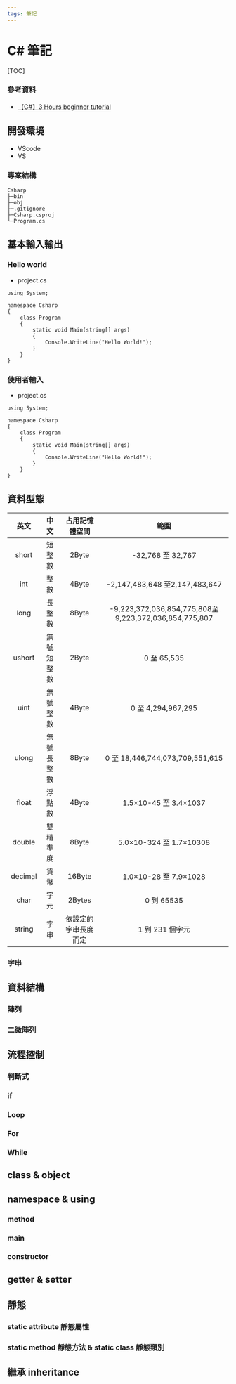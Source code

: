 ```yaml
---
tags: 筆記
---
```


# C# 筆記

[TOC]

### 參考資料

- [【C#】3 Hours beginner tutorial](https://youtu.be/T9BeejD3i0g)

## 開發環境

- VScode
- VS

### 專案結構

```
Csharp
├─bin
├─obj
├─.gitignore
├─Csharp.csproj
└─Program.cs
```

## 基本輸入輸出

### Hello world

- project.cs

```csharp=
using System;

namespace Csharp
{
    class Program
    {
        static void Main(string[] args)
        {
            Console.WriteLine("Hello World!");
        }
    }
}

```

### 使用者輸入

- project.cs

```csharp=
using System;

namespace Csharp
{
    class Program
    {
        static void Main(string[] args)
        {
            Console.WriteLine("Hello World!");
        }
    }
}

```

## 資料型態



|  英文   |    中文    |    占用記憶體空間    |                         範圍                          |
|:-------:|:----------:|:--------------------:|:-----------------------------------------------------:|
|  short  |   短整數   |        2Byte         |                   -32,768 至 32,767                   |
|   int   |    整數    |        4Byte         |            -2,147,483,648 至2,147,483,647             |
|  long   |   長整數   |        8Byte         | -9,223,372,036,854,775,808至9,223,372,036,854,775,807 |
| ushort  | 無號短整數 |        2Byte         |                      0 至 65,535                      |
|  uint   |  無號整數  |        4Byte         |                  0 至 4,294,967,295                   |
|  ulong  | 無號長整數 |        8Byte         |            0 至 18,446,744,073,709,551,615            |
|  float  |   浮點數   |        4Byte         |                 1.5×10-45 至 3.4×1037                 |
| double  |  雙精準度  |        8Byte         |               5.0×10-324  至 1.7×10308                |
| decimal |    貨幣    |        16Byte        |                 1.0×10-28 至 7.9×1028                 |
|  char   |    字元    |        2Bytes        |                      0 到 65535                       |
| string  |    字串    |   依設定的字串長度而定   |                    1 到 231 個字元                    |

### 字串

## 資料結構 

### 陣列

### 二微陣列

## 流程控制

### 判斷式

### if

### Loop

### For

### While

## class & object

## namespace & using

### method

### main

### constructor

## getter & setter

## 靜態

### static attribute 靜態屬性


### static method 靜態方法 & static class 靜態類別

## 繼承 inheritance